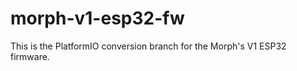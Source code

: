 morph-v1-esp32-fw
=================

This is the PlatformIO conversion branch for the Morph's V1 ESP32 firmware.
